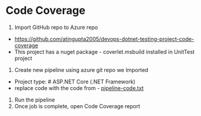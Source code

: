 # Code Coverage

1. Import GitHub repo to Azure repo
  - https://github.com/atingupta2005/devops-dotnet-testing-project-code-coverage
  - This project has a nuget package - coverlet.msbuild installed in UnitTest project
1. Create new pipeline using azure git repo we Imported
  - Project type: # ASP.NET Core (.NET Framework)
  - replace code with the code from - [pipeline-code.txt](pipeline-code.txt)
1. Run the pipeline
1. Once job is complete, open Code Coverage report
